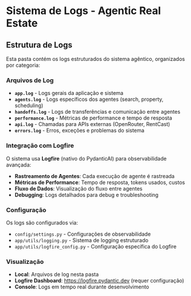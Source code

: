 # Sistema de Logs - Agentic Real Estate

## Estrutura de Logs

Esta pasta contém os logs estruturados do sistema agêntico, organizados por categoria:

### Arquivos de Log

- **`app.log`** - Logs gerais da aplicação e sistema
- **`agents.log`** - Logs específicos dos agentes (search, property, scheduling)
- **`handoffs.log`** - Logs de transferências e comunicação entre agentes
- **`performance.log`** - Métricas de performance e tempo de resposta
- **`api.log`** - Chamadas para APIs externas (OpenRouter, RentCast)
- **`errors.log`** - Erros, exceções e problemas do sistema

### Integração com Logfire

O sistema usa **Logfire** (nativo do PydanticAI) para observabilidade avançada:

- **Rastreamento de Agentes**: Cada execução de agente é rastreada
- **Métricas de Performance**: Tempo de resposta, tokens usados, custos
- **Fluxo de Dados**: Visualização do fluxo entre agentes
- **Debugging**: Logs detalhados para debug e troubleshooting

### Configuração

Os logs são configurados via:
- `config/settings.py` - Configurações de observabilidade
- `app/utils/logging.py` - Sistema de logging estruturado
- `app/utils/logfire_config.py` - Configuração específica do Logfire

### Visualização

- **Local**: Arquivos de log nesta pasta
- **Logfire Dashboard**: https://logfire.pydantic.dev (requer configuração)
- **Console**: Logs em tempo real durante desenvolvimento 